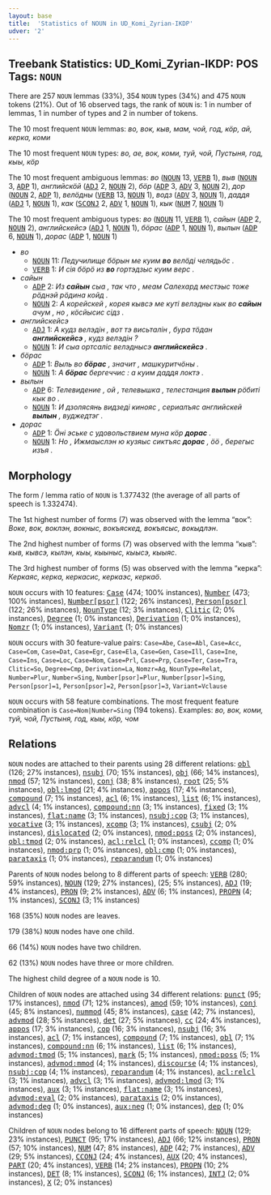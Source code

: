 ```yaml
---
layout: base
title:  'Statistics of NOUN in UD_Komi_Zyrian-IKDP'
udver: '2'
---
```


## Treebank Statistics: UD_Komi_Zyrian-IKDP: POS Tags: `NOUN`

There are 257 `NOUN` lemmas (33%), 354 `NOUN` types (34%) and 475 `NOUN` tokens (21%).
Out of 16 observed tags, the rank of `NOUN` is: 1 in number of lemmas, 1 in number of types and 2 in number of tokens.

The 10 most frequent `NOUN` lemmas: <em>во, вок, кыв, мам, чой, год, кӧр, ай, керка, коми</em>

The 10 most frequent `NOUN` types:  <em>во, ае, вок, коми, туй, чой, Пустыня, год, кыы, кӧр</em>

The 10 most frequent ambiguous lemmas: <em>во</em> (<tt><a href="kpv_ikdp-pos-NOUN.html">NOUN</a></tt> 13, <tt><a href="kpv_ikdp-pos-VERB.html">VERB</a></tt> 1), <em>выв</em> (<tt><a href="kpv_ikdp-pos-NOUN.html">NOUN</a></tt> 3, <tt><a href="kpv_ikdp-pos-ADP.html">ADP</a></tt> 1), <em>английскӧй</em> (<tt><a href="kpv_ikdp-pos-ADJ.html">ADJ</a></tt> 2, <tt><a href="kpv_ikdp-pos-NOUN.html">NOUN</a></tt> 2), <em>бӧр</em> (<tt><a href="kpv_ikdp-pos-ADP.html">ADP</a></tt> 3, <tt><a href="kpv_ikdp-pos-ADV.html">ADV</a></tt> 3, <tt><a href="kpv_ikdp-pos-NOUN.html">NOUN</a></tt> 2), <em>дор</em> (<tt><a href="kpv_ikdp-pos-NOUN.html">NOUN</a></tt> 2, <tt><a href="kpv_ikdp-pos-ADP.html">ADP</a></tt> 1), <em>велӧдны</em> (<tt><a href="kpv_ikdp-pos-VERB.html">VERB</a></tt> 13, <tt><a href="kpv_ikdp-pos-NOUN.html">NOUN</a></tt> 1), <em>водз</em> (<tt><a href="kpv_ikdp-pos-ADV.html">ADV</a></tt> 3, <tt><a href="kpv_ikdp-pos-NOUN.html">NOUN</a></tt> 1), <em>даддя</em> (<tt><a href="kpv_ikdp-pos-ADJ.html">ADJ</a></tt> 1, <tt><a href="kpv_ikdp-pos-NOUN.html">NOUN</a></tt> 1), <em>как</em> (<tt><a href="kpv_ikdp-pos-SCONJ.html">SCONJ</a></tt> 2, <tt><a href="kpv_ikdp-pos-ADV.html">ADV</a></tt> 1, <tt><a href="kpv_ikdp-pos-NOUN.html">NOUN</a></tt> 1), <em>кык</em> (<tt><a href="kpv_ikdp-pos-NUM.html">NUM</a></tt> 7, <tt><a href="kpv_ikdp-pos-NOUN.html">NOUN</a></tt> 1)

The 10 most frequent ambiguous types:  <em>во</em> (<tt><a href="kpv_ikdp-pos-NOUN.html">NOUN</a></tt> 11, <tt><a href="kpv_ikdp-pos-VERB.html">VERB</a></tt> 1), <em>сайын</em> (<tt><a href="kpv_ikdp-pos-ADP.html">ADP</a></tt> 2, <tt><a href="kpv_ikdp-pos-NOUN.html">NOUN</a></tt> 2), <em>английскейсэ</em> (<tt><a href="kpv_ikdp-pos-ADJ.html">ADJ</a></tt> 1, <tt><a href="kpv_ikdp-pos-NOUN.html">NOUN</a></tt> 1), <em>бӧрас</em> (<tt><a href="kpv_ikdp-pos-ADP.html">ADP</a></tt> 1, <tt><a href="kpv_ikdp-pos-NOUN.html">NOUN</a></tt> 1), <em>вылын</em> (<tt><a href="kpv_ikdp-pos-ADP.html">ADP</a></tt> 6, <tt><a href="kpv_ikdp-pos-NOUN.html">NOUN</a></tt> 1), <em>дорас</em> (<tt><a href="kpv_ikdp-pos-ADP.html">ADP</a></tt> 1, <tt><a href="kpv_ikdp-pos-NOUN.html">NOUN</a></tt> 1)


* <em>во</em>
  * <tt><a href="kpv_ikdp-pos-NOUN.html">NOUN</a></tt> 11: <em>Педучилище бӧрын ме куим <b>во</b> велӧді челядьӧс .</em>
  * <tt><a href="kpv_ikdp-pos-VERB.html">VERB</a></tt> 1: <em>И сія бӧрӧ из <b>во</b> гортэдзыс куим верс .</em>
* <em>сайын</em>
  * <tt><a href="kpv_ikdp-pos-ADP.html">ADP</a></tt> 2: <em>Из <b>сайын</b> сыа , так что , меам Салехард местэыс тоже рӧднэй рӧдина койд .</em>
  * <tt><a href="kpv_ikdp-pos-NOUN.html">NOUN</a></tt> 2: <em>А корейскей , корея кывсэ ме куті велэдны кык во <b>сайын</b> ачум , но , кӧсйысис сідз .</em>
* <em>английскейсэ</em>
  * <tt><a href="kpv_ikdp-pos-ADJ.html">ADJ</a></tt> 1: <em>А кудз велэдін , вот тэ висьталін , бура тӧдан <b>английскейсэ</b> , кудз велэдін ?</em>
  * <tt><a href="kpv_ikdp-pos-NOUN.html">NOUN</a></tt> 1: <em>И сыа ортсаліс велэднысэ <b>английскейсэ</b> .</em>
* <em>бӧрас</em>
  * <tt><a href="kpv_ikdp-pos-ADP.html">ADP</a></tt> 1: <em>Выль во <b>бӧрас</b> , значит , машкуритчӧны .</em>
  * <tt><a href="kpv_ikdp-pos-NOUN.html">NOUN</a></tt> 1: <em>А <b>бӧрас</b> бергеччис : а куим даддя локтэ .</em>
* <em>вылын</em>
  * <tt><a href="kpv_ikdp-pos-ADP.html">ADP</a></tt> 6: <em>Телевидение , ой , телевышка , телестанция <b>вылын</b> рӧбиті кык во .</em>
  * <tt><a href="kpv_ikdp-pos-NOUN.html">NOUN</a></tt> 1: <em>И дзолясянь видзеді кинояс , сериалъяс английскей <b>вылын</b> , вуджедтэг .</em>
* <em>дорас</em>
  * <tt><a href="kpv_ikdp-pos-ADP.html">ADP</a></tt> 1: <em>Ӧні эське с удовольствием муна кӧр <b>дорас</b> .</em>
  * <tt><a href="kpv_ikdp-pos-NOUN.html">NOUN</a></tt> 1: <em>Но , Ижмаыслэн ю кузяыс сиктъяс <b>дорас</b> , ӧӧ , берегыс изъя .</em>

## Morphology

The form / lemma ratio of `NOUN` is 1.377432 (the average of all parts of speech is 1.332474).

The 1st highest number of forms (7) was observed with the lemma “вок”: <em>Воке, вок, воклэн, вокныс, вокъяскед, вокъясыс, вокыдлэн</em>.

The 2nd highest number of forms (7) was observed with the lemma “кыв”: <em>кыв, кывсэ, кылэн, кыы, кыыныс, кыысэ, кыыяс</em>.

The 3rd highest number of forms (5) was observed with the lemma “керка”: <em>Керкаяс, керка, керкасис, керкаэс, керкаӧ</em>.

`NOUN` occurs with 10 features: <tt><a href="kpv_ikdp-feat-Case.html">Case</a></tt> (474; 100% instances), <tt><a href="kpv_ikdp-feat-Number.html">Number</a></tt> (473; 100% instances), <tt><a href="kpv_ikdp-feat-Number-psor.html">Number[psor]</a></tt> (122; 26% instances), <tt><a href="kpv_ikdp-feat-Person-psor.html">Person[psor]</a></tt> (122; 26% instances), <tt><a href="kpv_ikdp-feat-NounType.html">NounType</a></tt> (12; 3% instances), <tt><a href="kpv_ikdp-feat-Clitic.html">Clitic</a></tt> (2; 0% instances), <tt><a href="kpv_ikdp-feat-Degree.html">Degree</a></tt> (1; 0% instances), <tt><a href="kpv_ikdp-feat-Derivation.html">Derivation</a></tt> (1; 0% instances), <tt><a href="kpv_ikdp-feat-Nomzr.html">Nomzr</a></tt> (1; 0% instances), <tt><a href="kpv_ikdp-feat-Variant.html">Variant</a></tt> (1; 0% instances)

`NOUN` occurs with 30 feature-value pairs: `Case=Abe`, `Case=Abl`, `Case=Acc`, `Case=Com`, `Case=Dat`, `Case=Egr`, `Case=Ela`, `Case=Gen`, `Case=Ill`, `Case=Ine`, `Case=Ins`, `Case=Loc`, `Case=Nom`, `Case=Prl`, `Case=Prp`, `Case=Ter`, `Case=Tra`, `Clitic=So`, `Degree=Cmp`, `Derivation=La`, `Nomzr=Ag`, `NounType=Relat`, `Number=Plur`, `Number=Sing`, `Number[psor]=Plur`, `Number[psor]=Sing`, `Person[psor]=1`, `Person[psor]=2`, `Person[psor]=3`, `Variant=Vclause`

`NOUN` occurs with 58 feature combinations.
The most frequent feature combination is `Case=Nom|Number=Sing` (194 tokens).
Examples: <em>во, вок, коми, туй, чой, Пустыня, год, кыы, кӧр, чом</em>


## Relations

`NOUN` nodes are attached to their parents using 28 different relations: <tt><a href="kpv_ikdp-dep-obl.html">obl</a></tt> (126; 27% instances), <tt><a href="kpv_ikdp-dep-nsubj.html">nsubj</a></tt> (70; 15% instances), <tt><a href="kpv_ikdp-dep-obj.html">obj</a></tt> (66; 14% instances), <tt><a href="kpv_ikdp-dep-nmod.html">nmod</a></tt> (57; 12% instances), <tt><a href="kpv_ikdp-dep-conj.html">conj</a></tt> (38; 8% instances), <tt><a href="kpv_ikdp-dep-root.html">root</a></tt> (25; 5% instances), <tt><a href="kpv_ikdp-dep-obl-lmod.html">obl:lmod</a></tt> (21; 4% instances), <tt><a href="kpv_ikdp-dep-appos.html">appos</a></tt> (17; 4% instances), <tt><a href="kpv_ikdp-dep-compound.html">compound</a></tt> (7; 1% instances), <tt><a href="kpv_ikdp-dep-acl.html">acl</a></tt> (6; 1% instances), <tt><a href="kpv_ikdp-dep-list.html">list</a></tt> (6; 1% instances), <tt><a href="kpv_ikdp-dep-advcl.html">advcl</a></tt> (4; 1% instances), <tt><a href="kpv_ikdp-dep-compound-nn.html">compound:nn</a></tt> (3; 1% instances), <tt><a href="kpv_ikdp-dep-fixed.html">fixed</a></tt> (3; 1% instances), <tt><a href="kpv_ikdp-dep-flat-name.html">flat:name</a></tt> (3; 1% instances), <tt><a href="kpv_ikdp-dep-nsubj-cop.html">nsubj:cop</a></tt> (3; 1% instances), <tt><a href="kpv_ikdp-dep-vocative.html">vocative</a></tt> (3; 1% instances), <tt><a href="kpv_ikdp-dep-xcomp.html">xcomp</a></tt> (3; 1% instances), <tt><a href="kpv_ikdp-dep-csubj.html">csubj</a></tt> (2; 0% instances), <tt><a href="kpv_ikdp-dep-dislocated.html">dislocated</a></tt> (2; 0% instances), <tt><a href="kpv_ikdp-dep-nmod-poss.html">nmod:poss</a></tt> (2; 0% instances), <tt><a href="kpv_ikdp-dep-obl-tmod.html">obl:tmod</a></tt> (2; 0% instances), <tt><a href="kpv_ikdp-dep-acl-relcl.html">acl:relcl</a></tt> (1; 0% instances), <tt><a href="kpv_ikdp-dep-ccomp.html">ccomp</a></tt> (1; 0% instances), <tt><a href="kpv_ikdp-dep-nmod-prp.html">nmod:prp</a></tt> (1; 0% instances), <tt><a href="kpv_ikdp-dep-obl-cmp.html">obl:cmp</a></tt> (1; 0% instances), <tt><a href="kpv_ikdp-dep-parataxis.html">parataxis</a></tt> (1; 0% instances), <tt><a href="kpv_ikdp-dep-reparandum.html">reparandum</a></tt> (1; 0% instances)

Parents of `NOUN` nodes belong to 8 different parts of speech: <tt><a href="kpv_ikdp-pos-VERB.html">VERB</a></tt> (280; 59% instances), <tt><a href="kpv_ikdp-pos-NOUN.html">NOUN</a></tt> (129; 27% instances),  (25; 5% instances), <tt><a href="kpv_ikdp-pos-ADJ.html">ADJ</a></tt> (19; 4% instances), <tt><a href="kpv_ikdp-pos-PRON.html">PRON</a></tt> (9; 2% instances), <tt><a href="kpv_ikdp-pos-ADV.html">ADV</a></tt> (6; 1% instances), <tt><a href="kpv_ikdp-pos-PROPN.html">PROPN</a></tt> (4; 1% instances), <tt><a href="kpv_ikdp-pos-SCONJ.html">SCONJ</a></tt> (3; 1% instances)

168 (35%) `NOUN` nodes are leaves.

179 (38%) `NOUN` nodes have one child.

66 (14%) `NOUN` nodes have two children.

62 (13%) `NOUN` nodes have three or more children.

The highest child degree of a `NOUN` node is 10.

Children of `NOUN` nodes are attached using 34 different relations: <tt><a href="kpv_ikdp-dep-punct.html">punct</a></tt> (95; 17% instances), <tt><a href="kpv_ikdp-dep-nmod.html">nmod</a></tt> (71; 12% instances), <tt><a href="kpv_ikdp-dep-amod.html">amod</a></tt> (59; 10% instances), <tt><a href="kpv_ikdp-dep-conj.html">conj</a></tt> (45; 8% instances), <tt><a href="kpv_ikdp-dep-nummod.html">nummod</a></tt> (45; 8% instances), <tt><a href="kpv_ikdp-dep-case.html">case</a></tt> (42; 7% instances), <tt><a href="kpv_ikdp-dep-advmod.html">advmod</a></tt> (28; 5% instances), <tt><a href="kpv_ikdp-dep-det.html">det</a></tt> (27; 5% instances), <tt><a href="kpv_ikdp-dep-cc.html">cc</a></tt> (24; 4% instances), <tt><a href="kpv_ikdp-dep-appos.html">appos</a></tt> (17; 3% instances), <tt><a href="kpv_ikdp-dep-cop.html">cop</a></tt> (16; 3% instances), <tt><a href="kpv_ikdp-dep-nsubj.html">nsubj</a></tt> (16; 3% instances), <tt><a href="kpv_ikdp-dep-acl.html">acl</a></tt> (7; 1% instances), <tt><a href="kpv_ikdp-dep-compound.html">compound</a></tt> (7; 1% instances), <tt><a href="kpv_ikdp-dep-obl.html">obl</a></tt> (7; 1% instances), <tt><a href="kpv_ikdp-dep-compound-nn.html">compound:nn</a></tt> (6; 1% instances), <tt><a href="kpv_ikdp-dep-list.html">list</a></tt> (6; 1% instances), <tt><a href="kpv_ikdp-dep-advmod-tmod.html">advmod:tmod</a></tt> (5; 1% instances), <tt><a href="kpv_ikdp-dep-mark.html">mark</a></tt> (5; 1% instances), <tt><a href="kpv_ikdp-dep-nmod-poss.html">nmod:poss</a></tt> (5; 1% instances), <tt><a href="kpv_ikdp-dep-advmod-mmod.html">advmod:mmod</a></tt> (4; 1% instances), <tt><a href="kpv_ikdp-dep-discourse.html">discourse</a></tt> (4; 1% instances), <tt><a href="kpv_ikdp-dep-nsubj-cop.html">nsubj:cop</a></tt> (4; 1% instances), <tt><a href="kpv_ikdp-dep-reparandum.html">reparandum</a></tt> (4; 1% instances), <tt><a href="kpv_ikdp-dep-acl-relcl.html">acl:relcl</a></tt> (3; 1% instances), <tt><a href="kpv_ikdp-dep-advcl.html">advcl</a></tt> (3; 1% instances), <tt><a href="kpv_ikdp-dep-advmod-lmod.html">advmod:lmod</a></tt> (3; 1% instances), <tt><a href="kpv_ikdp-dep-aux.html">aux</a></tt> (3; 1% instances), <tt><a href="kpv_ikdp-dep-flat-name.html">flat:name</a></tt> (3; 1% instances), <tt><a href="kpv_ikdp-dep-advmod-eval.html">advmod:eval</a></tt> (2; 0% instances), <tt><a href="kpv_ikdp-dep-parataxis.html">parataxis</a></tt> (2; 0% instances), <tt><a href="kpv_ikdp-dep-advmod-deg.html">advmod:deg</a></tt> (1; 0% instances), <tt><a href="kpv_ikdp-dep-aux-neg.html">aux:neg</a></tt> (1; 0% instances), <tt><a href="kpv_ikdp-dep-dep.html">dep</a></tt> (1; 0% instances)

Children of `NOUN` nodes belong to 16 different parts of speech: <tt><a href="kpv_ikdp-pos-NOUN.html">NOUN</a></tt> (129; 23% instances), <tt><a href="kpv_ikdp-pos-PUNCT.html">PUNCT</a></tt> (95; 17% instances), <tt><a href="kpv_ikdp-pos-ADJ.html">ADJ</a></tt> (66; 12% instances), <tt><a href="kpv_ikdp-pos-PRON.html">PRON</a></tt> (57; 10% instances), <tt><a href="kpv_ikdp-pos-NUM.html">NUM</a></tt> (47; 8% instances), <tt><a href="kpv_ikdp-pos-ADP.html">ADP</a></tt> (42; 7% instances), <tt><a href="kpv_ikdp-pos-ADV.html">ADV</a></tt> (29; 5% instances), <tt><a href="kpv_ikdp-pos-CCONJ.html">CCONJ</a></tt> (24; 4% instances), <tt><a href="kpv_ikdp-pos-AUX.html">AUX</a></tt> (20; 4% instances), <tt><a href="kpv_ikdp-pos-PART.html">PART</a></tt> (20; 4% instances), <tt><a href="kpv_ikdp-pos-VERB.html">VERB</a></tt> (14; 2% instances), <tt><a href="kpv_ikdp-pos-PROPN.html">PROPN</a></tt> (10; 2% instances), <tt><a href="kpv_ikdp-pos-DET.html">DET</a></tt> (8; 1% instances), <tt><a href="kpv_ikdp-pos-SCONJ.html">SCONJ</a></tt> (6; 1% instances), <tt><a href="kpv_ikdp-pos-INTJ.html">INTJ</a></tt> (2; 0% instances), <tt><a href="kpv_ikdp-pos-X.html">X</a></tt> (2; 0% instances)

